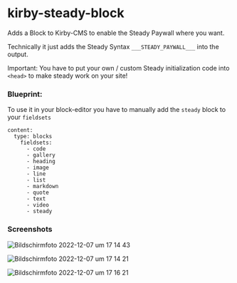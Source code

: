 # kirby-steady-block
 Adds a Block to Kirby-CMS to enable the Steady Paywall where you want.

Technically it just adds the Steady Syntax <span>`___STEADY_PAYWALL___`</span> into the output.

Important: You have to put your own / custom Steady initialization code into `<head>` to make steady work on your site!

### Blueprint:
To use it in your block-editor you have to manually add the `steady` block to your `fieldsets`


````
content:
  type: blocks
    fieldsets:
      - code
      - gallery
      - heading
      - image
      - line
      - list
      - markdown
      - quote
      - text
      - video
      - steady

````


### Screenshots

![Bildschirm­foto 2022-12-07 um 17 14 43](https://user-images.githubusercontent.com/2411246/206232192-abdd5b26-9dbd-4087-835d-cc4a0bb2d3de.png)

![Bildschirm­foto 2022-12-07 um 17 14 21](https://user-images.githubusercontent.com/2411246/206232212-9ea76e6b-4611-4ac2-afbe-57ff5deff7ef.png)

![Bildschirm­foto 2022-12-07 um 17 16 21](https://user-images.githubusercontent.com/2411246/206232485-86a09b68-4132-4acb-8cce-78ec15571e3e.png)
